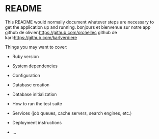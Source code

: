 # README

This README would normally document whatever steps are necessary to get the
application up and running.
bonjours et bienvenue sur  notre app github de olivier:https://github.com/orohellec
github de karl:https://github.com/karlverdiere

Things you may want to cover:

* Ruby version

* System dependencies

* Configuration

* Database creation

* Database initialization

* How to run the test suite

* Services (job queues, cache servers, search engines, etc.)

* Deployment instructions

* ...
